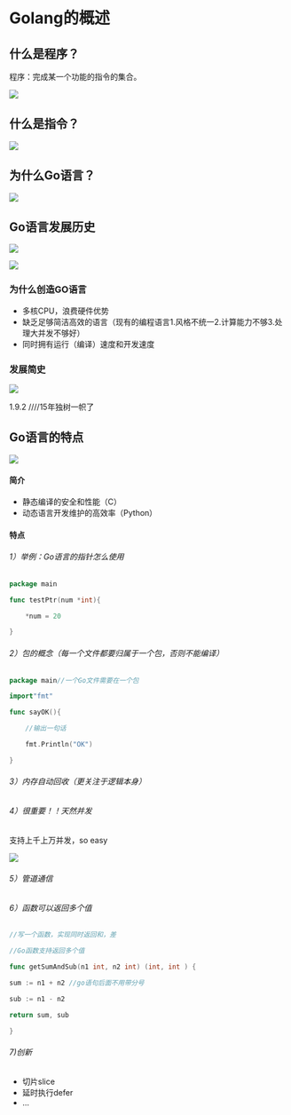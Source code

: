 # Golang的概述

## 什么是程序？

 程序：完成某一个功能的指令的集合。

![](https://raw.githubusercontent.com/Jasmine2121/images/master/1582852151691.png)

## 什么是指令？

![](https://raw.githubusercontent.com/Jasmine2121/images/master/1582852194324.png)

## 为什么Go语言？

![](https://raw.githubusercontent.com/Jasmine2121/images/master/1582852217872.png)



## Go语言发展历史

![](https://raw.githubusercontent.com/Jasmine2121/images/master/1582852270624.png)

![](https://raw.githubusercontent.com/Jasmine2121/images/master/1582852668735.png)

### 为什么创造GO语言

- 多核CPU，浪费硬件优势
- 缺乏足够简洁高效的语言（现有的编程语言1.风格不统一2.计算能力不够3.处理大并发不够好）
- 同时拥有运行（编译）速度和开发速度

### 发展简史

![](https://raw.githubusercontent.com/Jasmine2121/images/master/1582852977729.png)

1.9.2 ////15年独树一帜了

## Go语言的特点

![](https://raw.githubusercontent.com/Jasmine2121/images/master/1582853156667.png)



#### 简介

- 静态编译的安全和性能（C）
- 动态语言开发维护的高效率（Python）

#### 特点

###### 1）举例：Go语言的指针怎么使用

```go
package main

func testPtr(num *int){

	*num = 20

}
```

###### 2）包的概念（每一个文件都要归属于一个包，否则不能编译）

```go
package main//一个Go文件需要在一个包

import"fmt"

func sayOK(){

	//输出一句话

	fmt.Println("OK")

}
```

###### 3）内存自动回收（更关注于逻辑本身）

###### 4）很重要！！天然并发

支持上千上万并发，so easy

![](https://raw.githubusercontent.com/Jasmine2121/images/master/1582854041964.png)

###### 5）管道通信

###### 6）函数可以返回多个值

```go
//写一个函数，实现同时返回和，差

//Go函数支持返回多个值

func getSumAndSub(n1 int, n2 int) (int, int ) {

sum := n1 + n2 //go语句后面不用带分号

sub := n1 - n2

return sum, sub

}
```

###### 7)创新

- 切片slice
- 延时执行defer
- ...



